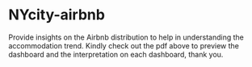 # NYcity-airbnb
Provide insights on the Airbnb distribution to help in understanding the accommodation trend.
Kindly check out the pdf above to preview the dashboard and the interpretation on each dashboard, thank you. 
